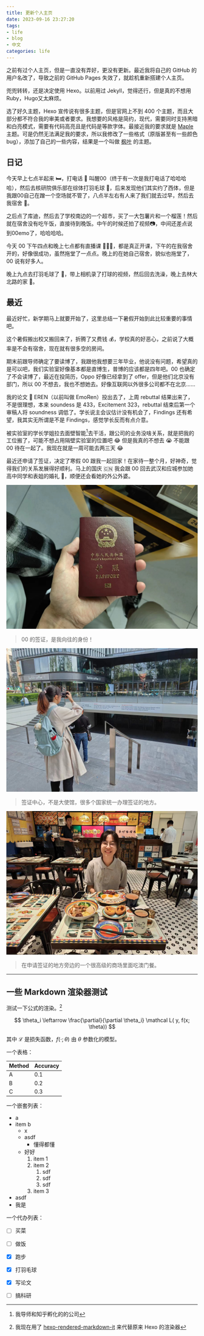 ```yaml
---
title: 更新个人主页
date: 2023-09-16 23:27:20
tags:
- life
- blog
- 中文
categories: life
---
```


之前有过个人主页，但是一直没有弄好，更没有更新。最近我将自己的 GitHub 的用户名改了，导致之前的 GitHub Pages 失效了，就趁机重新搭建个人主页。

兜兜转转，还是决定使用 Hexo。以前用过 Jekyll，觉得还行，但是真的不想用Ruby，Hugo又太麻烦。

<!-- more -->

选了好久主题，Hexo 宣传说有很多主题，但是官网上不到 400 个主题，而且大部分都不符合我的审美或者要求。我想要的风格是简约，现代，需要同时支持黑暗和白亮模式，需要有代码高亮且是代码是等款字体。最接近我的要求就是 [Maple](https://www.github.com/xbmlz/hexo-theme-maple) 主题。可是仍然无法满足我的要求，所以我修改了一些格式（原版甚至有一些颜色 bug），添加了自己的一些内容，结果是一个叫做 [枫叶](https://www.github.com/chen-yingfa/hexo-theme-fengye) 的主题。

## 日记

今天早上七点半起来 🛏，打电话 📱 叫醒00（终于有一次是我打电话了哈哈哈哈），然后去核研院俱乐部在综体打羽毛球 🏸，后来发现他们其实约了西体，但是我跟00自己在蹭一个空场就不管了，八点半左右有人来了我们就去过早，然后去我宿舍 🏡。

之后点了库迪，然后去了学校南边的一个超市，买了一大包薯片和一个榴莲！然后就在宿舍没有吃午饭，直接待到晚饭。中午的时候还拍了视频📷，中间还差点说到00emo了，哈哈哈哈。

今天 00 下午四点和晚上七点都有直播课 👩🏻‍🏫，都是真正开课，下午的在我宿舍开的，好像很成功，虽然拖堂了一点点。晚上的在她自己宿舍，貌似也拖堂了，00 说有好多人。

晚上九点去打羽毛球了 🏸，带上相机录了打球的视频，然后回去洗澡，晚上去林大北路的家 🏡。


## 最近

最近好忙，新学期马上就要开始了，这里总结一下暑假开始到此比较重要的事情吧。

这个暑假搬出校又搬回来了，折腾了又费钱 💰，学校真的好恶心，之前说了大概率是不会有宿舍，现在就有很多空的房间。

期末前跟导师确定了要读博了，我跟他我想要三年毕业，他说没有问题，希望真的是可以吧，我们实验室好像基本都是直博生，普博的应该都是四年吧。00 也确定了不会读博了，最近在投简历，Oppo 好像已经拿到了 offer，但是他们北京没有部门，所以 00 不想去，我也不想她去。好像互联网以外很多公司都不在北京……

我的论文 📃 EREN（以前叫做 EmoRen）投出去了，上周 rebuttal 结果出来了，不是很理想，本来 soundess 是 433，Excitement 323，rebuttal 结束后第一个审稿人将 soundness 调低了。学长说主会议估计没有机会了，Findings 还有希望，我其实无所谓是不是 Findings，感觉学长反而有点介意。

被实验室的学长学姐拉去面壁智能[^2]去干活，跟公司的业务没啥关系，就是把我的工位搬了，可能不想占用隔壁实验室的位置吧 😂 但是我真的不想去 😭 不能跟 00 待在一起了。我现在就是一周可能去两三天 😂

[^2]: 我导师和知乎孵化的的公司

最近还申请了签证，决定了寒假 00 跟我一起回家！在家待一整个月，好神奇，觉得我们的关系发展得好顺利。马上的国庆 🇨🇳 我会跟 00 回去武汉和应城参加她高中同学和表姐的婚礼 💑，顺便还会看她的外公外婆。

![中国公民的护照](/images/中国护照.jpg)

> 00 的签证，是我向往的身份！

![00在签证中心前面](/images/申请签证.jpg)

> 签证中心，不是大使馆，很多个国家统一办理签证的地方。

![我跟00在签证中心周边吃澳门菜](/images/吃澳门菜.jpg)

> 在申请签证的地方旁边的一个很高级的商场里面吃澳门餐。

---

## 一些 Markdown 渲染器测试

测试一下公式的渲染。[^1]

[^1]: 我现在用了 [hexo-rendered-markdown-it](https://github.com/hexojs/hexo-renderer-markdown-it) 来代替原来 Hexo 的渲染器

$$
\theta_i \leftarrow  \frac{\partial}{\partial  \theta_i} \mathcal L( y, f(x; \theta))
$$

其中 $\mathcal L$ 是损失函数，$f(\cdot; \theta)$ 由 $\theta$ 参数化的模型。


一个表格：

| Method | Accuracy |
| ------ | -------- |
| A      | 0.1      |
| B      | 0.2      |
| C      | 0.3      |

一个嵌套列表：

- a
- item b
    - x
    - asdf
        - 懂得都懂
    - 好好
        1. item 1
        2. item 2
            1. sdf
            2. sdf
            3. sdf
        3. item 3
- asdf
- 我是


一个代办列表：

- [ ] 买菜
- [ ] 做饭
- [x] 跑步
- [x] 打羽毛球
- [x] 写论文
- [ ] 搞科研


